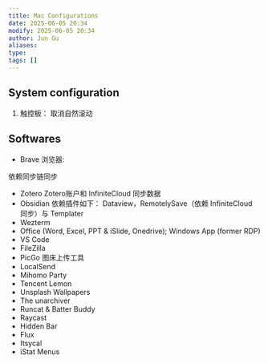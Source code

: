```yaml
---
title: Mac Configurations
date: 2025-06-05 20:34
modify: 2025-06-05 20:34
author: Jun Gu
aliases: 
type:
tags: []
---
```


## System configuration

1. 触控板： 取消自然滚动


## Softwares

* Brave 浏览器:

依赖同步链同步

* Zotero 
Zotero账户和 InfiniteCloud 同步数据
* Obsidian
依赖插件如下：
Dataview，RemotelySave（依赖 InfiniteCloud 同步）与 Templater
* Wezterm
* Office (Word, Excel, PPT & iSlide, Onedrive); Windows App (former RDP)
* VS Code 
* FileZilla
* PicGo 图床上传工具
* LocalSend 
* Mihomo Party
* Tencent Lemon
* Unsplash Wallpapers
* The unarchiver 
* Runcat & Batter Buddy
* Raycast
* Hidden Bar
* Flux 
* Itsycal
* iStat Menus